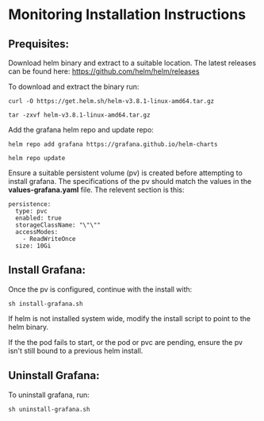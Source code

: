 Monitoring Installation Instructions
====================================

Prequisites:
------------

Download helm binary and extract to a suitable location. The latest releases can be found here: https://github.com/helm/helm/releases

To download and extract the binary run:

    curl -O https://get.helm.sh/helm-v3.8.1-linux-amd64.tar.gz

    tar -zxvf helm-v3.8.1-linux-amd64.tar.gz

Add the grafana helm repo and update repo:

    helm repo add grafana https://grafana.github.io/helm-charts

    helm repo update

Ensure a suitable persistent volume (pv) is created before attempting to install grafana. The specifications of the pv should match the values in the **values-grafana.yaml** file. The relevent section is this:

    persistence:
      type: pvc
      enabled: true
      storageClassName: "\"\""
      accessModes:
        - ReadWriteOnce
      size: 10Gi

Install Grafana:
----------------

Once the pv is configured, continue with the install with:

    sh install-grafana.sh

If helm is not installed system wide, modify the install script to point to the helm binary.

If the the pod fails to start, or the pod or pvc are pending, ensure the pv isn't still bound to a previous helm install.

Uninstall Grafana:
------------------

To uninstall grafana, run:

    sh uninstall-grafana.sh

